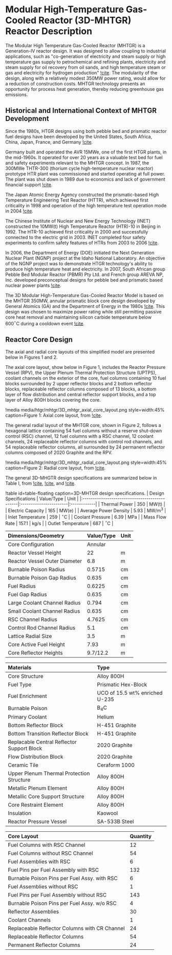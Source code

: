 # Modular High-Temperature Gas-Cooled Reactor (3D-MHTGR) Reactor Description

The Modular High Temperature Gas-Cooled Reactor (MHTGR) is a Generation-IV reactor design. It was designed to allow coupling to industrial applications, such as "co-generation of electricity and steam supply or high temperature gas supply to petrochemical and refining plants, electricity and steam supply for oil recovery from oil sands, and high temperature steam or gas and electricity for hydrogen production" [!cite](osti_1149009). The modularity of the design, along with a relatively modest 350MW power rating, would allow for a reduction of construction costs. MHTGR technology presents an opportunity for process heat generation, thereby reducing greenhouse gas emissions.

## Historical and International Context of MHTGR Development

Since the 1980s, HTGR designs using both pebble bed and prismatic reactor fuel designs have been developed by the United States, South Africa, China, Japan, France, and Germany [!cite](osti_1149009).

Germany built and operated the AVR 15MWe, one of the first HTGR plants, in the mid-1960s. It operated for over 20 years as a valuable test bed for fuel and safety experiments relevant to the MHTGR concept. In 1987, the 300MWe THTR-300 (thorium cycle high-temperature nuclear reactor) prototype HTR plant was commissioned and started operating at full power. The plant was shut down in 1989 due to economics and lack of government financial support [!cite](status_of_HTGR_dev_design).

The Japan Atomic Energy Agency constructed the prismatic-based High Temperature Engineering Test Reactor (HTTR), which achieved first criticality in 1998 and operation of the high temperature test operation mode in 2004 [!cite](osti_1149009).

The Chinese Institute of Nuclear and New Energy Technology (INET) constructed the 10MW(t) High Temperature Reactor (HTR)-10 in Beijing in 1992. The HTR-10 achieved first criticality in 2000 and successfully connected to the electric grid in 2003. INET completed four safety experiments to confirm safety features of HTRs from 2003 to 2006 [!cite](osti_1149009).

In 2006, the Department of Energy (DOE) initiated the Next Generation Nuclear Plant (NGNP) project at the Idaho National Laboratory. An objective of the NGNP project was to demonstrate HTGR technology's ability to produce high temperature heat and electricity. In 2007, South African group Pebble Bed Modular Reactor (PBMR) Pty Ltd. and French group AREVA NP, Inc. developed preconceptual designs for pebble bed and prismatic based nuclear power plants [!cite](osti_1149009).

The 3D Modular High-Temperature Gas-Cooled Reactor Model is based on the MHTGR 350MW, annular prismatic block core design developed by General Atomics (GA) and the Department of Energy in the 1980s [!cite](NEYLAN198899). This design was chosen to maximize power rating while still permitting passive core heat removal and maintaining silicon carbide temperature below 600$^{\circ}$C during a cooldown event [!cite](osti_1832146).

## Reactor Core Design

The axial and radial core layouts of this simplified model are presented below in Figures 1 and 2.

The axial core layout, show below in Figure 1, includes the Reactor Pressure Vessel (RPV), the Upper Plenum Thermal Protection Structure (UPTPS), coolant channels on the exterior of the core, fuel columns containing 10 fuel blocks surrounded by 2 upper reflector blocks and 2 bottom reflector blocks, replaceable reflector columns composed of 13 blocks, a bottom layer of flow distribution and central reflector support blocks, and a top layer of Alloy 800H blocks covering the core.

!media media/htgr/mhtgr/3D_mhtgr_axial_core_layout.png
    style=width:45%
    caption=Figure 1: Axial core layout, from [!cite](osti_1129932).

The general radial layout of the MHTGR core, shown in Figure 2, follows a hexagonal lattice containing 54 fuel columns without a reserve shut-down control (RSC) channel, 12 fuel columns with a RSC channel, 12 coolant channels, 24 replaceable reflector columns with control rod channels, and 54 replaceable reflector columns, all surrounded by 24 permanent reflector columns composed of 2020 Graphite and the RPV.

!media media/htgr/mhtgr/3D_mhtgr_radial_core_layout.png
    style=width:45%
    caption=Figure 2: Radial core layout, from [!cite](osti_1129932).

The general 3D-MHGTR design specifications are summarized below in Table I, from [!cite](osti_1832146), [!cite](osti_1129932), and [!cite](mhtgr_benchmark).

!table id=table-floating caption=3D-MHTGR design specifications.
| Design Specifications                         | Value/Type             | Unit        |
|:----------------------------------------------|:-----------------------|:------------|
| Thermal Power                                 | 350                    | MW(t)       |
| Electric Capacity                             | 165                    | MW(e)       |
| Average Power Density                         | 5.93                   | MW/m$^{3}$  |
| Inlet Temperature                             | 259                    | $^{\circ}$C |
| Coolant Pressure                              | 6.39                   | MPa         |
| Mass Flow Rate                                | 157.1                  | kg/s        |
| Outlet Temperature                            | 687                    | $^{\circ}$C |


| Dimensions/Geometry                           | Value/Type             | Unit        |
|:----------------------------------------------|:-----------------------|:------------|
| Core Configuration                            | Annular                |             |
| Reactor Vessel Height                         | 22                     | m           |
| Reactor Vessel Outer Diameter                 | 6.8                    | m           |
| Burnable Poison Radius                        | 0.5715                 | cm          |
| Burnable Poison Gap Radius                    | 0.635                  | cm          |
| Fuel Radius                                   | 0.6225                 | cm          |
| Fuel Gap Radius                               | 0.635                  | cm          |
| Large Coolant Channel Radius                  | 0.794                  | cm          |
| Small Coolant Channel Radius                  | 0.635                  | cm          |
| RSC Channel Radius                            | 4.7625                 | cm          |
| Control Rod Channel Radius                    | 5.1                    | cm          |
| Lattice Radial Size                           | 3.5                    | m           |
| Core Active Fuel Height                       | 7.93                   | m           |
| Core Reflector Heights                        | 9.7/12.2               | m           |


| Materials                                     | Type                                 |
|:----------------------------------------------|:-------------------------------------|
| Core Structure                                | Alloy 800H                           |
| Fuel Type                                     | Prismatic Hex-Block                  |
| Fuel Enrichment                               | UCO of 15.5 wt% enriched U-235       |
| Burnable Poison                               | B${_4}$C                             |
| Primary Coolant                               | Helium                               |
| Bottom Reflector Block                        | H-451 Graphite                       |
| Bottom Transition Reflector Block             | H-451 Graphite                       |
| Replacable Central Reflector Support Block    | 2020 Graphite                        |
| Flow Distribution Block                       | 2020 Graphite                        |
| Ceramic Tile                                  | Ceraform 1000                        |
| Upper Plenum Thermal Protection Structure     | Alloy 800H                           |
| Metallic Plenum Element                       | Alloy 800H                           |
| Metallic Core Support Structure               | Alloy 800H                           |
| Core Restraint Element                        | Alloy 800H                           |
| Insulation                                    | Kaowool                              |
| Reactor Pressure Vessel                       | SA-533B Steel                        |


| Core Layout                                   | Quantity                             |
|:----------------------------------------------|:-------------------------------------|
| Fuel Columns with RSC Channel                 | 12                                   |
| Fuel Columns without RSC Channel              | 54                                   |
| Fuel Assemblies with RSC                      | 6                                    |
| Fuel Pins per Fuel Assembly with RSC          | 132                                  |
| Burnable Poison Pins per Fuel Assy. with RSC  | 6                                    |
| Fuel Assemblies without RSC                   | 1                                    |
| Fuel Pins per Fuel Assembly without RSC       | 143                                  |
| Burnable Poison Pins per Fuel Assy. w/o RSC   | 4                                    |
| Reflector Assemblies                          | 30                                   |
| Coolant Channels                              | 1                                    |
| Replaceable Reflector Columns with CR Channel | 24                                   |
| Replaceable Reflector Columns                 | 54                                   |
| Permanent Reflector Columns                   | 24                                   |
